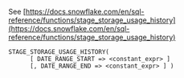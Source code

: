 See [https://docs.snowflake.com/en/sql-reference/functions/stage_storage_usage_history](https://docs.snowflake.com/en/sql-reference/functions/stage_storage_usage_history)
```
STAGE_STORAGE_USAGE_HISTORY(
      [ DATE_RANGE_START => <constant_expr> ]
      [, DATE_RANGE_END => <constant_expr> ] )
```

